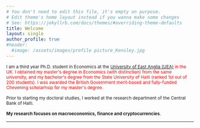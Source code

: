 ```yaml
---
# You don't need to edit this file, it's empty on purpose.
# Edit theme's home layout instead if you wanna make some changes
# See: https://jekyllrb.com/docs/themes/#overriding-theme-defaults
title: Welcome
layout: single
author_profile: true
#header:
  #image: /assets/images/profile picture_Kensley.jpg
---
```

 <sub> I am a third year Ph.D. student in Economics at the <span style="color:red">[University of East Anglia (UEA)](https://www.uea.ac.uk/about/school-of-economics)</style> in the UK. I obtained my master's degree in Economics (with distinction) from the same university, and my bachelor's degree from the State University of Haiti (ranked 1st out of 200 students). I was awarded the British Government merit-based and fully-funded Chevening scholarhsip for my master's degree. </sub>
 

 
 <sub> Prior to starting my doctoral studies, I worked at the research department of the Central Bank of Haiti. </sub>
 

<sub> **My research focuses on macroeconomics, finance and cryptocurrencies**.<sub> 
  
---

